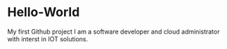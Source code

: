 # Hello-World
My first Github project
I am a software developer and cloud administrator with interst in IOT solutions.
